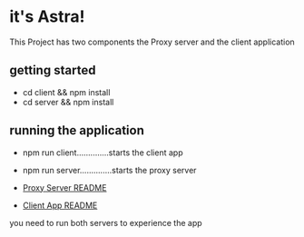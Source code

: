 # it's Astra!

This Project has two components the Proxy server and the client application

## getting started

- cd client && npm install
- cd server && npm install

## running the application

- npm run client..............starts the client app
- npm run server..............starts the proxy server

- [Proxy Server README](./server/README.md)
- [Client App README](./client/README.md)

you need to run both servers to experience the app

